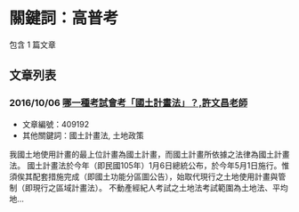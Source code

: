 # 關鍵詞：高普考

包含 1 篇文章

## 文章列表

### 2016/10/06 [哪一種考試會考「國土計畫法」？,許文昌老師](../../articles/409192_%E5%93%AA%E4%B8%80%E7%A8%AE%E8%80%83%E8%A9%A6%E6%9C%83%E8%80%83%E3%80%8C%E5%9C%8B%E5%9C%9F%E8%A8%88%E7%95%AB%E6%B3%95%E3%80%8D%EF%BC%9F%2C%E8%A8%B1%E6%96%87%E6%98%8C%E8%80%81%E5%B8%AB.md)
- 文章編號：409192
- 其他關鍵詞：國土計畫法, 土地政策

我國土地使用計畫的最上位計畫為國土計畫，而國土計畫所依據之法律為國土計畫法。 國土計畫法於今年（即民國105年）1月6日總統公布，於今年5月1日施行。惟須俟其配套措施完成（即國土功能分區圖公告），始取代現行之土地使用計畫與管制（即現行之區域計畫法）。 不動產經紀人考試之土地法考試範圍為土地法、平均地...
